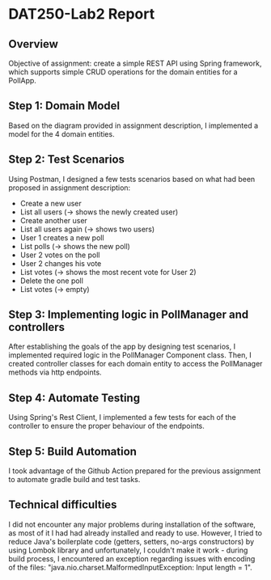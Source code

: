 # DAT250-Lab2 Report

## Overview
Objective of assignment: create a simple REST API using Spring framework, which supports simple CRUD operations for the domain entities for a PollApp.

## Step 1: Domain Model
Based on the diagram provided in assignment description, I implemented a model for the 4 domain entities.

## Step 2: Test Scenarios
Using Postman, I designed a few tests scenarios based on what had been proposed in assignment description:
- Create a new user
- List all users (-> shows the newly created user)
- Create another user
- List all users again (-> shows two users)
- User 1 creates a new poll
- List polls (-> shows the new poll)
- User 2 votes on the poll
- User 2 changes his vote
- List votes (-> shows the most recent vote for User 2)
- Delete the one poll
- List votes (-> empty)

## Step 3: Implementing logic in PollManager and controllers
After establishing the goals of the app by designing test scenarios, I implemented required logic in the PollManager Component class. Then, I created controller classes for each domain entity to access the PollManager methods via http endpoints.

## Step 4: Automate Testing
Using Spring's Rest Client, I implemented a few tests for each of the controller to ensure the proper behaviour of the endpoints.

## Step 5: Build Automation
I took advantage of the Github Action prepared for the previous assignment to automate gradle build and test tasks.

## Technical difficulties
I did not encounter any major problems during installation of the software, as most of it I had had already installed and ready to use. However, I tried to reduce Java's boilerplate code (getters, setters, no-args constructors) 
by using Lombok library and unfortunately, I couldn't make it work - during build process, I encountered an exception regarding issues with encoding of the files: "java.nio.charset.MalformedInputException: Input length = 1".
